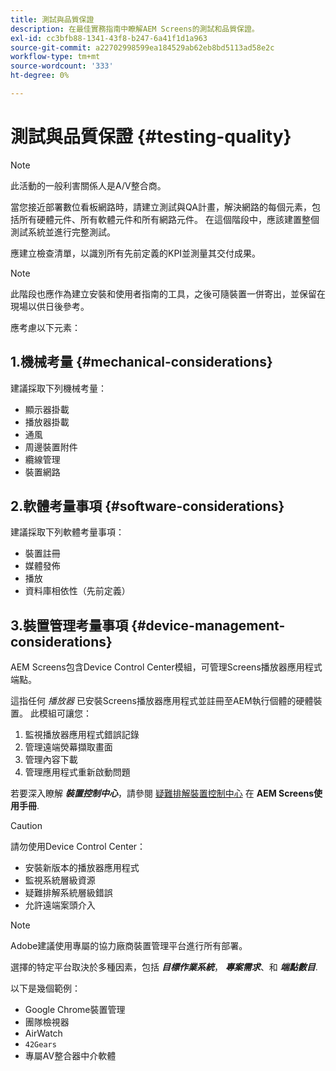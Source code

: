 ```yaml
---
title: 測試與品質保證
description: 在最佳實務指南中瞭解AEM Screens的測試和品質保證。
exl-id: cc3bfb88-1341-43f8-b247-6a41f1d1a963
source-git-commit: a22702998599ea184529ab62eb8bd5113ad58e2c
workflow-type: tm+mt
source-wordcount: '333'
ht-degree: 0%

---
```


# 測試與品質保證 {#testing-quality}

>[!NOTE]
>此活動的一般利害關係人是A/V整合商。

當您接近部署數位看板網路時，請建立測試與QA計畫，解決網路的每個元素，包括所有硬體元件、所有軟體元件和所有網路元件。
在這個階段中，應該建置整個測試系統並進行完整測試。

應建立檢查清單，以識別所有先前定義的KPI並測量其交付成果。

>[!NOTE]
>
>此階段也應作為建立安裝和使用者指南的工具，之後可隨裝置一併寄出，並保留在現場以供日後參考。

應考慮以下元素：

## 1.機械考量 {#mechanical-considerations}

建議採取下列機械考量：

* 顯示器掛載
* 播放器掛載
* 通風
* 周邊裝置附件
* 纜線管理
* 裝置網路

## 2.軟體考量事項 {#software-considerations}

建議採取下列軟體考量事項：

* 裝置註冊
* 媒體發佈
* 播放
* 資料庫相依性（先前定義）


## 3.裝置管理考量事項 {#device-management-considerations}

AEM Screens包含Device Control Center模組，可管理Screens播放器應用程式端點。

這指任何 *播放器* 已安裝Screens播放器應用程式並註冊至AEM執行個體的硬體裝置。
此模組可讓您：

1. 監視播放器應用程式錯誤記錄
1. 管理遠端熒幕擷取畫面
1. 管理內容下載
1. 管理應用程式重新啟動問題

若要深入瞭解 ***裝置控制中心***，請參閱 [疑難排解裝置控制中心](https://experienceleague.adobe.com/en/docs/experience-manager-screens/user-guide/troubleshooting/monitoring-screens) 在 **AEM Screens使用手冊**.

>[!CAUTION]
>
>請勿使用Device Control Center：
>
>* 安裝新版本的播放器應用程式
>* 監視系統層級資源
>* 疑難排解系統層級錯誤
>* 允許遠端案頭介入


>[!NOTE]
>
> Adobe建議使用專屬的協力廠商裝置管理平台進行所有部署。

選擇的特定平台取決於多種因素，包括 ***目標作業系統***， ***專案需求***、和 ***端點數目***.

以下是幾個範例：

* Google Chrome裝置管理
* 團隊檢視器
* AirWatch
* `42Gears`
* 專屬AV整合器中介軟體
